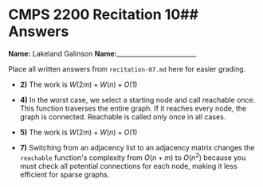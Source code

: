 # CMPS 2200 Recitation 10## Answers

**Name:** Lakeland Galinson
**Name:**_________________________


Place all written answers from `recitation-07.md` here for easier grading.



- **2)**
The work is $W(2m) + W(n) + O(1)$

- **4)**
In the worst case, we select a starting node and call reachable once. This function traverses the entire graph. If it reaches every node, the graph is connected. Reachable is called only once in all cases.

- **5)**
The work is $W(2m) + W(n) +O(1)$

- **7)**
Switching from an adjacency list to an adjacency matrix changes the `reachable` function's complexity from $O(n + m)$ to $O(n^2)$ because you must check all potential connections for each node, making it less efficient for sparse graphs.


